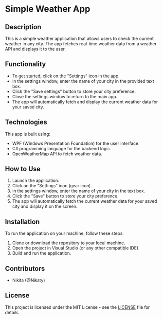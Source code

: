 # Simple Weather App

## Description

This is a simple weather application that allows users to check the current weather in any city. The app fetches real-time weather data from a weather API and displays it to the user.

## Functionality

- To get started, click on the "Settings" icon in the app.
- In the settings window, enter the name of your city in the provided text box.
- Click the "Save settings" button to store your city preference.
- Close the settings window to return to the main app.
- The app will automatically fetch and display the current weather data for your saved city.

## Technologies

This app is built using:

- WPF (Windows Presentation Foundation) for the user interface.
- C# programming language for the backend logic.
- OpenWeatherMap API to fetch weather data.

## How to Use

1. Launch the application.
2. Click on the "Settings" icon (gear icon).
3. In the settings window, enter the name of your city in the text box.
4. Click the "Save" button to store your city preference.
5. The app will automatically fetch the current weather data for your saved city and display it on the screen.

## Installation

To run the application on your machine, follow these steps:

1. Clone or download the repository to your local machine.
2. Open the project in Visual Studio (or any other compatible IDE).
3. Build and run the application.

## Contributors

- Nikita (@Nikaty)

## License

This project is licensed under the MIT License - see the [LICENSE](LICENSE) file for details.
